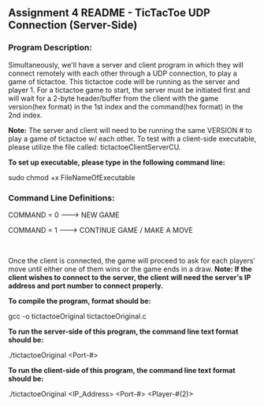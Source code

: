 ## Assignment 4 README - TicTacToe UDP Connection (Server-Side)

### Program Description:

Simultaneously, we'll have a server and client program in which they will connect remotely with each other through a UDP connection, to play a game of tictactoe. This tictactoe code will be running as the server and player 1. For a tictactoe game to start, the server must be initiated first and will wait for a 2-byte header/buffer from the client with the game version(hex format) in the 1st index and the command(hex format) in the 2nd index. </br  >

<b>Note:</b> The server and client will need to be running the same VERSION # to play a game of tictactoe w/ each other. To test with a client-side executable, please utilize the file called: tictactoeClientServerCU. <b><p>To set up executable, please type in the following command line:</b></p> sudo chmod +x FileNameOfExecutable

### Command Line Definitions:
<p>COMMAND = 0 ---> NEW GAME</p>
<p>COMMAND = 1 ---> CONTINUE GAME / MAKE A MOVE</p></br>

Once the client is connected, the game will proceed to ask for each players' move until either one of them wins or the game ends in a draw. <b>Note: If the client wishes to connect to the server, the client will need the server's IP address and port number to connect properly.</b></br>

<b><p>To compile the program, format should be:</b></p>
gcc -o tictactoeOriginal tictactoeOriginal.c

<b><p>To run the server-side of this program, the command line text format should be:</b></p>
./tictactoeOriginal <Port-#> 

<b><p>To run the client-side of this program, the command line text format should be:</b></p>
./tictactoeOriginal <IP_Address> <Port-#> <Player-#(2)> 

